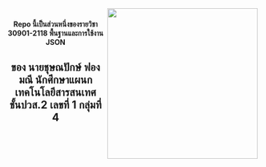 <img align="right" height="300" src="https://i.pinimg.com/originals/55/19/1c/55191c49fa3ed741f93f27f7d7e6672f.gif"  />

###

<h4 align="center">Repo นี้เป็นส่วนหนึ่งของรายวิชา 30901-2118 พื้นฐานและการใช้งาน JSON</h4>

###

<h2 align="center">ของ นายชุษณปักษ์ ฟองมณี นักศึกษาแผนกเทคโนโลยีสารสนเทศ <br>ชั้นปวส.2 เลขที่ 1 กลุ่มที่ 4</h2>
